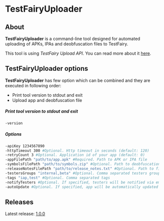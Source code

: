 # TestFairyUploader

## About
**TestFairyUploader** is a command-line tool designed for automated uploading of APKs, IPAs and deobfuscation files to TestFairy.

This tool is using *TestFairy Upload API*. You can read more about it [here](https://docs.testfairy.com/API/Upload_API.html).

## TestFairyUploader options

**TestFairyUploader** has few option which can be combined and they are executed in following order:
- Print tool version to stdout and exit
- Upload app and deobfuscation file

##### Print tool version to stdout and exit
```bash
-version
```
##### Options
```bash
-apiKey 1234567890
-httpTimeout 300 #Optional. Http timeout in seconds (default: 120)
-retryCount 3 #Optional. Application id of your app (default: 0)
-appFilePath "path/to/app.apk" #Required. Path to APK or IPA file
-symbolsFilePath "path/to/symbols.zip" #Optional. Path to deobfuscation file
-releaseNotesFilePath "path/to/release_notes.txt" #Optional. Path to file with release notes for testers
-testersGroups "internal,beta" #Optional. Comma separated testers groups (value "all" will cover all groups)
-tags "iap,test" #Optional. Comma separated tags
-notifyTesters #Optional. If specified, testers will be notified via email
-autoUpdate #Optional. If specified, app will be automatically updated on testers devices (only for apps with TestFairy SDK)
```

## Releases
Latest release: [1.0.0](https://github.com/chorobochrontochor/TestFairyUploader/releases)